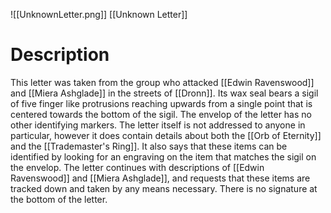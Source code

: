 ![[UnknownLetter.png]]
[[Unknown Letter]]
# Description

This letter was taken from the group who attacked [[Edwin Ravenswood]] and [[Miera Ashglade]] in the streets of [[Dronn]]. Its wax seal bears a sigil of five finger like protrusions reaching upwards from a single point that is centered towards the bottom of the sigil. The envelop of the letter has no other identifying markers. The letter itself is not addressed to anyone in particular, however it does contain details about both the [[Orb of Eternity]] and the [[Trademaster's Ring]]. It also says that these items can be identified by looking for an engraving on the item that matches the sigil on the envelop. The letter continues with descriptions of [[Edwin Ravenswood]] and [[Miera Ashglade]], and requests that these items are tracked down and taken by any means necessary. There is no signature at the bottom of the letter.
